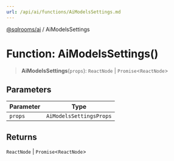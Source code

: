 ```yaml
---
url: /api/ai/functions/AiModelsSettings.md
---
```

[@sqlrooms/ai](../index.md) / AiModelsSettings

# Function: AiModelsSettings()

> **AiModelsSettings**(`props`): `ReactNode` | `Promise`<`ReactNode`>

## Parameters

| Parameter | Type |
| ------ | ------ |
| `props` | `AiModelsSettingsProps` |

## Returns

`ReactNode` | `Promise`<`ReactNode`>
